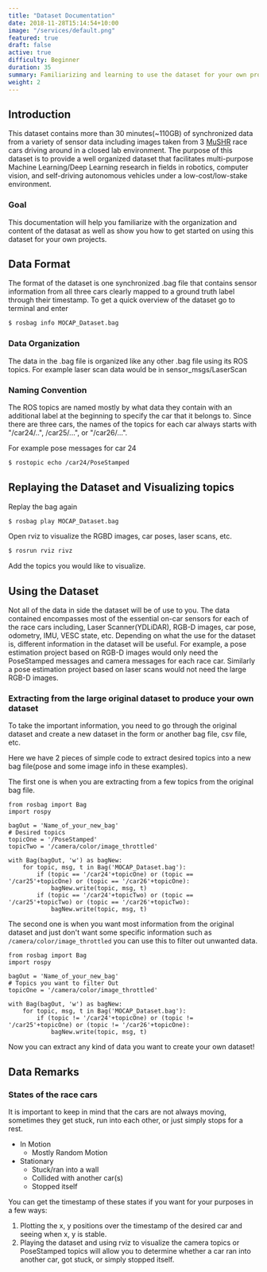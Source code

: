```yaml
---
title: "Dataset Documentation"
date: 2018-11-28T15:14:54+10:00
image: "/services/default.png"
featured: true
draft: false
active: true
difficulty: Beginner
duration: 35
summary: Familiarizing and learning to use the dataset for your own projects
weight: 2
---
```

## Introduction

This dataset contains more than 30 minutes(~110GB) of synchronized data from a variety of sensor data including images taken from 3 [MuSHR](mushr.io) race cars driving around in a closed lab environment. The purpose of this dataset is to provide a well organized dataset that facilitates multi-purpose Machine Learning/Deep Learning research in fields in robotics, computer vision, and self-driving autonomous vehicles under a low-cost/low-stake environment.

### Goal 
This documentation will help you familiarize with the organization and content of the datasat as well as show you how to get started on using this dataset for your own projects.


## Data Format 

The format of the dataset is one synchronized .bag file that contains sensor information from all three cars clearly mapped to a ground truth label through their timestamp. To get a quick overview of the dataset go to terminal and enter

```bash
$ rosbag info MOCAP_Dataset.bag
```

### Data Organization 

The data in the .bag file is organized like any other .bag file using its ROS topics. For example laser scan data would be in sensor_msgs/LaserScan

### Naming Convention

The ROS topics are named mostly by what data they contain with an additional label at the beginning to specify the car that it belongs to. Since there are three cars, the names of the topics for each car always starts with "/car24/..", /car25/...",  or "/car26/...".

For example pose messages for car 24 
```bash
$ rostopic echo /car24/PoseStamped
```

## Replaying the Dataset and Visualizing topics 

Replay the bag again 
```bash
$ rosbag play MOCAP_Dataset.bag
```
Open rviz to visualize the RGBD images, car poses, laser scans, etc.
```bash
$ rosrun rviz rivz
```
Add the topics you would like to visualize. 

## Using the Dataset

Not all of the data in side the dataset will be of use to you. The data contained encompasses most of the essential on-car sensors for each of the race cars including, Laser Scanner(YDLiDAR), RGB-D images, car pose, odometry, IMU, VESC state, etc. Depending on what the use for the dataset is, different information in the dataset will be useful. For example, a pose estimation project based on RGB-D images would only need the PoseStamped messages and camera messages for each race car. Similarly a pose estimation project based on laser scans would not need the large RGB-D images. 

### Extracting from the large original dataset to produce your own dataset 

To take the important information, you need to go through the original dataset and create a new dataset in the form or another bag file, csv file, etc. 

Here we have 2 pieces of simple code to extract desired topics into a new bag file(pose and some image info in these examples). 

The first one is when you are extracting from a few topics from the original bag file. 
```
from rosbag import Bag 
import rospy  
    
bagOut = 'Name_of_your_new_bag'
# Desired topics
topicOne = '/PoseStamped'
topicTwo = '/camera/color/image_throttled'
    
with Bag(bagOut, 'w') as bagNew:
    for topic, msg, t in Bag('MOCAP_Dataset.bag'):
        if (topic == '/car24'+topicOne) or (topic == '/car25'+topicOne) or (topic == '/car26'+topicOne):
            bagNew.write(topic, msg, t)
        if (topic == '/car24'+topicTwo) or (topic == '/car25'+topicTwo) or (topic == '/car26'+topicTwo):
            bagNew.write(topic, msg, t)
```               
The second one is when you want most information from the original dataset and just don't want some specific information such as `/camera/color/image_throttled` you can use this to filter out unwanted data.
```
from rosbag import Bag 
import rospy  
    
bagOut = 'Name_of_your_new_bag'
# Topics you want to filter Out
topicOne = '/camera/color/image_throttled'
    
with Bag(bagOut, 'w') as bagNew:
    for topic, msg, t in Bag('MOCAP_Dataset.bag'):
        if (topic != '/car24'+topicOne) or (topic != '/car25'+topicOne) or (topic != '/car26'+topicOne):
            bagNew.write(topic, msg, t)
```           

Now you can extract any kind of data you want to create your own dataset!

## Data Remarks

### States of the race cars 

It is important to keep in mind that the cars are not always moving, sometimes they get stuck, run into each other, or just simply stops for a rest. 

- In Motion
    - Mostly Random Motion 
- Stationary 
    - Stuck/ran into a wall
    - Collided with another car(s)
    - Stopped itself

You can get the timestamp of these states if you want for your purposes in a few ways:

1. Plotting the x, y positions over the timestamp of the desired car and seeing when x, y is stable.  
2. Playing the dataset and using rviz to visualize the camera topics or PoseStamped topics will allow you to determine whether a car ran into another car, got stuck, or simply stopped itself. 

